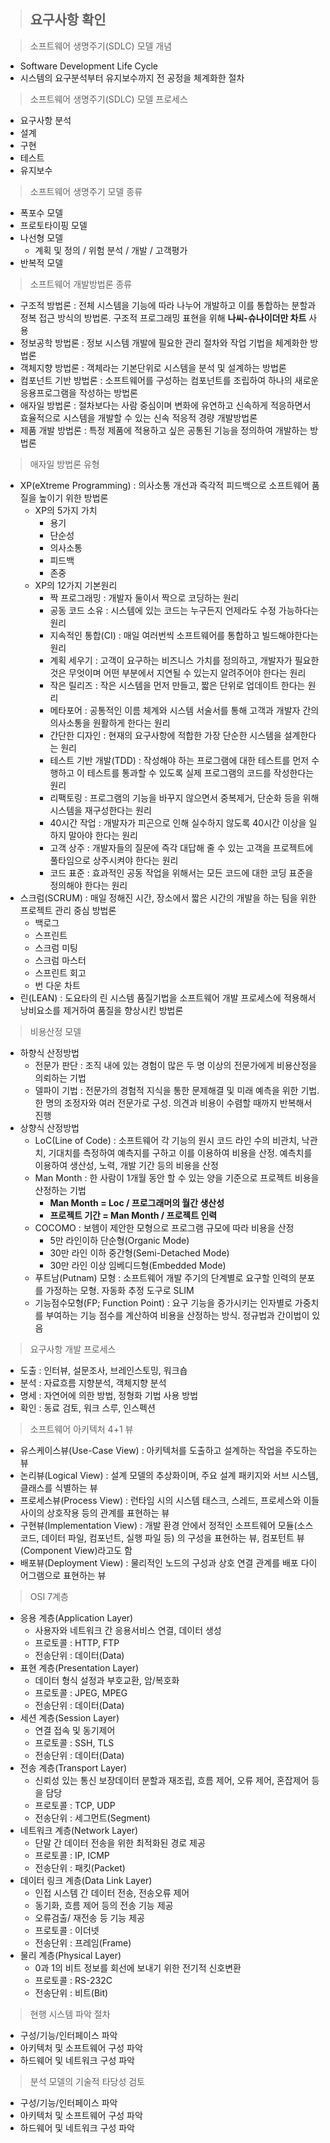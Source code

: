 > ## 요구사항 확인

> 소프트웨어 생명주기(SDLC) 모델 개념
  - Software Development Life Cycle
  - 시스템의 요구분석부터 유지보수까지 전 공정을 체계화한 절차

> 소프트웨어 생명주기(SDLC) 모델 프로세스
  - 요구사항 분석
  - 설계
  - 구현
  - 테스트
  - 유지보수

> 소프트웨어 생명주기 모델 종류
  - 폭포수 모델
  - 프로토타이핑 모델
  - 나선형 모델
    - 계획 및 정의 / 위험 분석 / 개발 / 고객평가
  - 반복적 모델

> 소프트웨어 개발방법론 종류
  - 구조적 방법론 : 전체 시스템을 기능에 따라 나누어 개발하고 이를 통합하는 분할과 정복 접근 방식의 방법론. 구조적 프로그래밍 표현을 위해 <strong>나씨-슈나이더만 차트</strong> 사용
  - 정보공학 방법론 : 정보 시스템 개발에 필요한 관리 절차와 작업 기법을 체계화한 방법론
  - 객체지향 방법론 : 객체라는 기본단위로 시스템을 분석 및 설계하는 방법론
  - 컴포넌트 기반 방법론 : 소프트웨어를 구성하는 컴포넌트를 조립하여 하나의 새로운 응용프로그램을 작성하는 방법론
  - 애자일 방법론 : 절차보다는 사람 중심이며 변화에 유연하고 신속하게 적응하면서 효율적으로 시스템을 개발할 수 있는 신속 적응적 경량 개발방법론
  - 제품 개발 방법론 : 특정 제품에 적용하고 싶은 공통된 기능을 정의하여 개발하는 방법론

> 애자일 방법론 유형
  - XP(eXtreme Programming) : 의사소통 개선과 즉각적 피드백으로 소프트웨어 품질을 높이기 위한 방법론
    - XP의 5가지 가치
      - 용기
      - 단순성
      - 의사소통
      - 피드백
      - 존중
    - XP의 12가지 기본원리
      - 짝 프로그래밍 : 개발자 둘이서 짝으로 코딩하는 원리
      - 공동 코드 소유 : 시스템에 있는 코드는 누구든지 언제라도 수정 가능하다는 원리
      - 지속적인 통합(CI) : 매일 여러번씩 소프트웨어를 통합하고 빌드해야한다는 원리
      - 계획 세우기 : 고객이 요구하는 비즈니스 가치를 정의하고, 개발자가 필요한 것은 무엇이며 어떤 부분에서 지연될 수 있는지 알려주어야 한다는 원리
      - 작은 릴리즈 : 작은 시스템을 먼저 만들고, 짧은 단위로 업데이트 한다는 원리
      - 메타포어 : 공통적인 이름 체계와 시스템 서술서를 통해 고객과 개발자 간의 의사소통을 원활하게 한다는 원리
      - 간단한 디자인 : 현재의 요구사항에 적합한 가장 단순한 시스템을 설계한다는 원리
      - 테스트 기반 개발(TDD) : 작성해야 하는 프로그램에 대한 테스트를 먼저 수행하고 이 테스트를 통과할 수 있도록 실제 프로그램의 코드를 작성한다는 원리
      - 리팩토링 : 프로그램의 기능을 바꾸지 않으면서 중복제거, 단순화 등을 위해 시스템을 재구성한다는 원리
      - 40시간 작업 : 개발자가 피곤으로 인해 실수하지 않도록 40시간 이상을 일하지 말아야 한다는 원리
      - 고객 상주 : 개발자들의 질문에 즉각 대답해 줄 수 있는 고객을 프로젝트에 풀타임으로 상주시켜야 한다는 원리
      - 코드 표준 : 효과적인 공동 작업을 위해서는 모든 코드에 대한 코딩 표준을 정의해야 한다는 원리
  - 스크럼(SCRUM) : 매일 정해진 시간, 장소에서 짧은 시간의 개발을 하는 팀을 위한 프로젝트 관리 중심 방법론
    - 백로그
    - 스프린트
    - 스크럼 미팅
    - 스크럼 마스터
    - 스프린트 회고
    - 번 다운 차트
  - 린(LEAN) : 도요타의 린 시스템 품질기법을 소프트웨어 개발 프로세스에 적용해서 낭비요소를 제거하여 품질을 향상시킨 방법론

> 비용산정 모델
  - 하향식 산정방법
    - 전문가 판단 : 조직 내에 있는 경험이 많은 두 명 이상의 전문가에게 비용산정을 의뢰하는 기법
    - 델파이 기법 : 전문가의 경험적 지식을 통한 문제해결 및 미래 예측을 위한 기법. 한 명의 조정자와 여러 전문가로 구성. 의견과 비용이 수렴할 때까지 반복해서 진행
  - 상향식 산정방법
    - LoC(Line of Code) : 소프트웨어 각 기능의 원시 코드 라인 수의 비관치, 낙관치, 기대치를 측정하여 예측지를 구하고 이를 이용하여 비용을 산정. 예측치를 이용하여 생산성, 노력, 개발 기간 등의 비용을 산정
    - Man Month : 한 사람이 1개월 동안 할 수 있는 양을 기준으로 프로젝트 비용을 산정하는 기법
      - <strong>Man Month = Loc / 프로그래머의 월간 생산성</strong>
      - <strong>프로젝트 기간 = Man Month / 프로젝트 인력</strong>
    - COCOMO : 보헴이 제안한 모형으로 프로그램 규모에 따라 비용을 산정
      - 5만 라인이하 단순형(Organic Mode)
      - 30만 라인 이하 중간형(Semi-Detached Mode)
      - 30만 라인 이상 임베디드형(Embedded Mode)
    - 푸트남(Putnam) 모형 : 소프트웨어 개발 주기의 단계별로 요구할 인력의 분포를 가정하는 모형. 자동화 추정 도구로 SLIM
    - 기능점수모형(FP; Function Point) : 요구 기능을 증가시키는 인자별로 가중치를 부여하는 기능 점수를 계산하여 비용을 산정하는 방식. 정규법과 간이법이 있음
    
> 요구사항 개발 프로세스
  - 도출 : 인터뷰, 설문조사, 브레인스토밍, 워크숍
  - 분석 : 자료흐름 지향분석, 객체지향 분석
  - 명세 : 자연어에 의한 방법, 정형화 기법 사용 방법
  - 확인 : 동료 검토, 워크 스루, 인스펙션

> 소프트웨어 아키텍처 4+1 뷰
  - 유스케이스뷰(Use-Case View) : 아키텍처를 도출하고 설계하는 작업을 주도하는 뷰
  - 논리뷰(Logical View) : 설계 모델의 추상화이며, 주요 설계 패키지와 서브 시스템, 클래스를 식별하는 뷰
  - 프로세스뷰(Process View) : 런타임 시의 시스템 태스크, 스레드, 프로세스와 이들 사이의 상호작용 등의 관계를 표현하는 뷰
  - 구현뷰(Implementation View) : 개발 환경 안에서 정적인 소프트웨어 모듈(소스코드, 데이터 파일, 컴포넌트, 실행 파일 등) 의 구성을 표현하는 뷰, 컴포턴트 뷰(Component View)라고도 함
  - 배포뷰(Deployment View) : 물리적인 노드의 구성과 상호 연결 관계를 배포 다이어그램으로 표현하는 뷰

> OSI 7계층
  - 응용 계층(Application Layer)
    - 사용자와 네트워크 간 응용서비스 연결, 데이터 생성
    - 프로토콜 : HTTP, FTP
    - 전송단위 : 데이터(Data)
  - 표현 계층(Presentation Layer)
    - 데이터 형식 설정과 부호교환, 암/복호화
    - 프로토콜 : JPEG, MPEG
    - 전송단위 : 데이터(Data)
  - 세션 계층(Session Layer)
    - 연결 접속 및 동기제어
    - 프로토콜 : SSH, TLS
    - 전송단위 : 데이터(Data)
  - 전송 계층(Transport Layer)
    - 신뢰성 있는 통신 보장데이터 분할과 재조립, 흐름 제어, 오류 제어, 혼잡제어 등을 담당
    - 프로토콜 : TCP, UDP
    - 전송단위 : 세그먼트(Segment)
  - 네트워크 계층(Network Layer)
    - 단말 간 데이터 전송을 위한 최적화된 경로 제공
    - 프로토콜 : IP, ICMP
    - 전송단위 : 패킷(Packet)
  - 데이터 링크 계층(Data Link Layer)
    - 인접 시스템 간 데이터 전송, 전송오류 제어
    - 동기화, 흐름 제어 등의 전송 기능 제공
    - 오류검출/ 재전송 등 기능 제공
    - 프로토콜 : 이더넷
    - 전송단위 : 프레임(Frame)
  - 물리 계층(Physical Layer)
    - 0과 1의 비트 정보를 회선에 보내기 위한 전기적 신호변환
    - 프로토콜 : RS-232C
    - 전송단위 : 비트(Bit)

> 현행 시스템 파악 절차
  - 구성/기능/인터페이스 파악
  - 아키텍처 및 소프트웨어 구성 파악
  - 하드웨어 및 네트워크 구성 파악


> 분석 모델의 기술적 타당성 검토
  - 구성/기능/인터페이스 파악
  - 아키텍처 및 소프트웨어 구성 파악
  - 하드웨어 및 네트워크 구성 파악